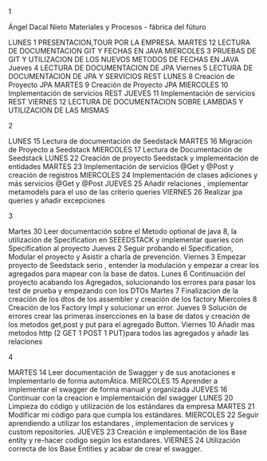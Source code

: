 1

Ángel Dacal Nieto
Materiales y Procesos - fábrica del fúturo

LUNES 1
PRESENTACION,TOUR POR LA EMPRESA.
MARTES 12
LECTURA DE DOCUMENTACION GIT Y FECHAS EN JAVA
MIERCOLES 3
PRUEBAS DE GIT Y UTILIZACION DE LOS NUEVOS METODOS DE FECHAS EN JAVA
Jueves 4
LECTURA DE DOCUMENTACION DE JPA
Viernes 5
LECTURA DE DOCUMENTACION DE JPA Y SERVICIOS REST
LUNES 8
Creación de Proyecto JPA
MARTES 9
Creación de Proyecto JPA
MIERCOLES 10
Implementación de servicios REST
JUEVES 11
Implementación de servicios REST
VIERNES 12
LECTURA DE DOCUMENTACION SOBRE LAMBDAS Y UTILIZACION DE LAS MISMAS

2

LUNES 15
Lectura de documentación de Seedstack
MARTES 16
Migración de Proyecto a Seedstack
MIERCOLES 17
Lectura de Documentación de Seedstack
LUNES 22
Creación de proyecto Seedstack y implementación de entidades
MARTES 23
Implementación de servicios @Get y @Post y creación de registros
MIERCOLES 24
Implementación de clases adiciones y más servicios @Get y @Post
JUEVES 25
Añadir relaciones , implementar metamodels para el uso de las criterio queries
VIERNES 26
Realizar jpa queries y añadir excepciones

3

Martes 30 
Leer documentación sobre el Metodo optional de java 8, la utilización de Specification en
SEEEDSTACK y implementar queries con Specification al proyecto
Jueves 2 
Seguir probando el Specification, Modular el proyecto y Asistir a charla de
prevención.
Viernes 3
Empezar proyecto de Seedstack serio , entender la modulación y empezar a crear
los agregados para mapear con la base de datos.
Lunes 6
Continuación del proyecto acabando los Agregados, solucionando los errores para
pasar los test de prueba y empezando con los DTOs
Martes 7
Finalizacion de la creación de los dtos de los assembler y creación de los
factory
Miercoles 8 
Creación de los Factory Impl y solucionar un error.
Jueves 9 
Solución de errores crear las primeras insercciones en la base de datos y
creación de los metodos get,post y put para el agregado Button.
Viernes
10 Añadir mas metodos http (2 GET 1 POST 1 PUT)para todos las agregados y añadir las relaciones

4


MARTES 14 
Leer documentación de Swagger y de sus anotaciones e Implementarlo de forma
automÁtica.
MIERCOLES 15 
Aprender a implementar el swagger de forma manual y organizada
JUEVES 16
Continuar con la creacion e implementaición del swagger
LUNES 20 
Limpieza do código y utilización de los estándares da empresa
MARTES 21
Modificar mi código para que cumpla los estándares.
MIERCOLES 22 
Seguir aprendiendo a utilizar los estandares , implementacion de services y custom
repositories.
JUEVES 23
Creación e implementación de los Base entity y re-hacer codigo según los
estandares.
VIERNES 24 
Utilización correcta de los Base Entities y acabar de crear el swagger.
